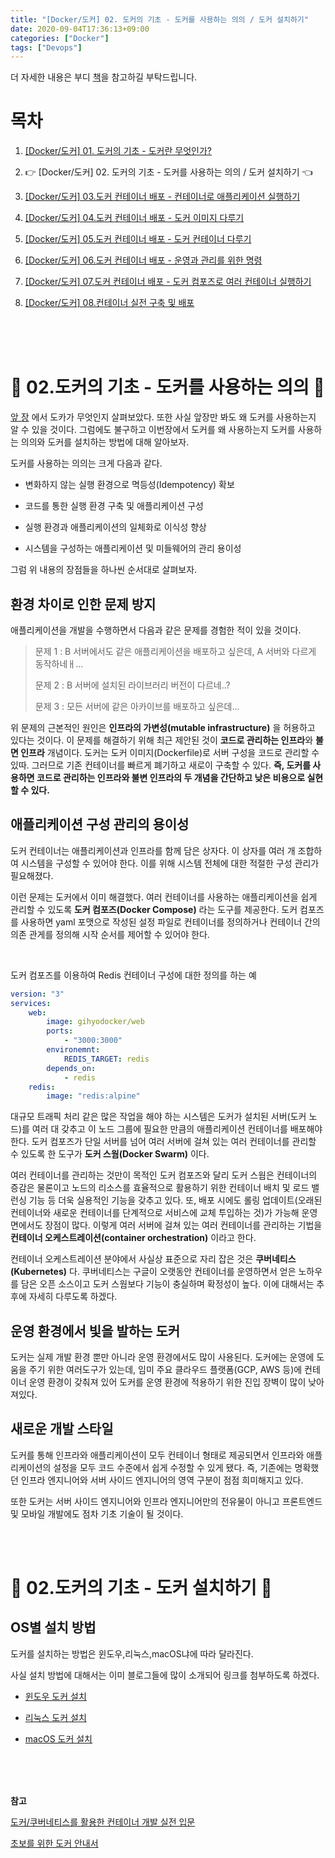 ```yaml
---
title: "[Docker/도커] 02. 도커의 기초 - 도커를 사용하는 의의 / 도커 설치하기"
date: 2020-09-04T17:36:13+09:00
categories: ["Docker"]
tags: ["Devops"]
---
```


더 자세한 내용은 부디 [책](http://www.yes24.com/Product/Goods/70893433)을 참고하길 부탁드립니다.

# 목차

1. [[Docker/도커] 01. 도커의 기초 - 도커란 무엇인가?](http://blog.cmstown.com/2020/09/docker_01/)

2. 👉 [Docker/도커] 02. 도커의 기초 - 도커를 사용하는 의의 / 도커 설치하기 👈

3. [[Docker/도커] 03.도커 컨테이너 배포 - 컨테이너로 애플리케이션 실행하기](http://blog.cmstown.com/2020/09/docker_03/)

4. [[Docker/도커] 04.도커 컨테이너 배포 - 도커 이미지 다루기](http://blog.cmstown.com/2020/09/docker_04/)

5. [[Docker/도커] 05.도커 컨테이너 배포 - 도커 컨테이너 다루기](http://blog.cmstown.com/2020/09/docker_05/)

6. [[Docker/도커] 06.도커 컨테이너 배포 - 운영과 관리를 위한 명령](http://blog.cmstown.com/2020/09/docker_06/)

7. [[Docker/도커] 07.도커 컨테이너 배포 - 도커 컴포즈로 여러 컨테이너 실행하기](http://blog.cmstown.com/2020/09/docker_07/)

8. [[Docker/도커] 08.컨테이너 실전 구축 및 배포](http://blog.cmstown.com/2020/09/docker_08/)

<br><br><br>

# 🐳 02.도커의 기초 - 도커를 사용하는 의의 🐳 #

[앞 장](http://blog.cmstown.com/2020/09/docker_01/) 에서 도카가 무엇인지 살펴보았다. 또한 사실 앞장만 봐도 왜 도커를 사용하는지 알 수 있을 것이다. 그럼에도 불구하고 이번장에서 도커를 왜 사용하는지 도커를 사용하는 의의와 도커를 설치하는 방법에 대해 알아보자.

도커를 사용하는 의의는 크게 다음과 같다.

- 변화하지 않는 실행 환경으로 멱등성(Idempotency) 확보

- 코드를 통한 실행 환경 구축 및 애플리케이션 구성

- 실행 환경과 애플리케이션의 일체화로 이식성 향상

- 시스템을 구성하는 애플리케이션 및 미들웨어의 관리 용이성

그럼 위 내용의 장점들을 하나씬 순서대로 살펴보자.


## 환경 차이로 인한 문제 방지

애플리케이션을 개발을 수행하면서 다음과 같은 문제를 경험한 적이 있을 것이다.

> 문제 1 : B 서버에서도 같은 애플리케이션을 배포하고 싶은데, A 서버와 다르게 동작하네ㅐ...
>
> 문제 2 : B 서버에 설치된 라이브러리 버전이 다르네..?
>
> 문제 3 : 모든 서버에 같은 아카이브를 배포하고 싶은데...

위 문제의 근본적인 원인은 **인프라의 가변성(mutable infrastructure)** 을 허용하고 있다는 것이다. 이 문제를 해결하기 위해 최근 제안된 것이 **코드로 관리하는 인프라**와 **불면 인프라** 개념이다. 도커는 도커 이미지(Dockerfile)로 서버 구성을 코드로 관리할 수 있따. 그러므로 기존 컨테이너를 빠르게 폐기하고 새로이 구축할 수 있다. **즉, 도커를 사용하면 코드로 관리하는 인프라와 불변 인프라의 두 개념을 간단하고 낮은 비용으로 실현할 수 있다.**

## 애플리케이션 구성 관리의 용이성

도커 컨테이너는 애플리케이션과 인프라를 함께 담은 상자다. 이 상자를 여러 개 조합하여 시스템을 구성할 수 있어야 한다. 이를 위해 시스템 전체에 대한 적절한 구성 관리가 필요해졌다.

이런 문제는 도커에서 이미 해결했다. 여러 컨테이너를 사용하는 애플리케이션을 쉽게 관리할 수 있도록 **도커 컴포즈(Docker Compose)** 라는 도구를 제공한다. 도커 컴포즈를 사용하면 yaml 포맷으로 작성된 설정 파일로 컨테이너를 정의하거나 컨테이너 간의 의존 관게를 정의해 시작 순서를 제어할 수 있어야 한다.

<br>

도커 컴포즈를 이용하여 Redis 컨테이너 구성에 대한 정의를 하는 예

~~~yaml
version: "3"
services:
    web:
        image: gihyodocker/web
        ports:
            - "3000:3000"
        environemnt:
            REDIS_TARGET: redis
        depends_on:
            - redis
    redis:
        image: "redis:alpine"
~~~

대규모 트래픽 처리 같은 많은 작업을 해야 하는 시스템은 도커가 설치된 서버(도커 노드)를 여러 대 갖추고 이 노드 그룹에 필요한 만큼의 애플리케이션 컨테이너를 배포해야 한다. 도커 컴포즈가 단일 서버를 넘어 여러 서버에 걸쳐 있는 여러 컨테이너를 관리할 수 있도록 한 도구가 **도커 스웜(Docker Swarm)** 이다.

여러 컨테이너를 관리하는 것만이 목적인 도커 컴포즈와 달리 도커 스웜은 컨테이너의 증감은 물론이고 노드의 리소스를 효율적으로 활용하기 위한 컨테이너 배치 및 로드 밸런싱 기능 등 더욱 실용적인 기능을 갖추고 있다. 또, 배포 시에도 롤링 업데이트(오래된 컨테이너와 새로운 컨테이너를 단계적으로 서비스에 교체 투입하는 것)가 가능해 운영 면에서도 장점이 많다. 이렇게 여러 서버에 걸쳐 있는 여러 컨테이너를 관리하는 기법을 **컨테이너 오케스트레이션(container orchestration)** 이라고 한다.

컨테이너 오케스트레이션 분야에서 사실상 표준으로 자리 잡은 것은 **쿠버네티스(Kubernetes)** 다. 쿠버네티스는 구글이 오랫동안 컨테이너를 운영하면서 얻은 노하우를 담은 오픈 소스이고 도커 스웜보다 기능이 충실하며 확정성이 높다. 이에 대해서는 추후에 자세히 다루도록 하겠다.

## 운영 환경에서 빛을 발하는 도커

도커는 실제 개발 환경 뿐만 아니라 운영 환경에서도 많이 사용된다. 도커에는 운영에 도움을 주기 위한 여러도구가 있는데, 임미 주요 클라우드 플랫폼(GCP, AWS 등)에 컨테이너 운영 환경이 갖춰져 있어 도커를 운영 환경에 적용하기 위한 진입 장벽이 많이 낮아져있다.

## 새로운 개발 스타일

도커를 통해 인프라와 애플리케이션이 모두 컨테이너 형태로 제공되면서 인프라와 애플리케이션의 설정을 모두 코드 수준에서 쉽게 수정할 수 있게 됐다. 즉, 기존에는 명확했던 인프라 엔지니어와 서버 사이드 엔지니어의 영역 구분이 점점 희미해지고 있다.

또한 도커는 서버 사이드 엔지니어와 인프라 엔지니어만의 전유물이 아니고 프론트엔드 및 모바일 개발에도 점차 기초 기술이 될 것이다.

<br><br>

# 🐳 02.도커의 기초 - 도커 설치하기 🐳

## OS별 설치 방법

도커를 설치하는 방법은 윈도우,리눅스,macOS냐에 따라 달라진다.

사실 설치 방법에 대해서는 이미 블로그들에 많이 소개되어 링크를 첨부하도록 하겠다.

- [윈도우 도커 설치](https://goddaehee.tistory.com/251)

- [리눅스 도커 설치](https://medium.com/@elastic7327/%EB%A6%AC%EB%88%85%EC%8A%A4-%EC%9A%B0%EB%B6%84%ED%88%AC-centos-%EC%97%90-1%EB%B6%84%EB%A7%8C%EC%97%90-%EB%8F%84%EC%BB%A4%EB%A5%BC-%EC%84%A4%EC%B9%98%ED%95%98%EB%8A%94-%EB%B0%A9%EB%B2%95-how-to-install-a-docker-on-linux-ubuntu-centos-in-one-minute-d4fb1718e66d)

- [macOS 도커 설치](https://daeson.tistory.com/290)

<br><br><br>

**참고**

[도커/쿠버네티스를 활용한 컨테이너 개발 실전 입문](http://www.yes24.com/Product/Goods/70893433)

[초보를 위한 도커 안내서](https://subicura.com/2017/01/19/docker-guide-for-beginners-1.html)